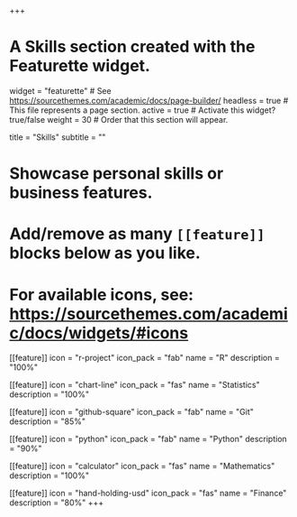 +++
# A Skills section created with the Featurette widget.
widget = "featurette"  # See https://sourcethemes.com/academic/docs/page-builder/
headless = true  # This file represents a page section.
active = true  # Activate this widget? true/false
weight = 30  # Order that this section will appear.

title = "Skills"
subtitle = ""

# Showcase personal skills or business features.
#
# Add/remove as many `[[feature]]` blocks below as you like.
#
# For available icons, see: https://sourcethemes.com/academic/docs/widgets/#icons

[[feature]]
  icon = "r-project"
  icon_pack = "fab"
  name = "R"
  description = "100%"

[[feature]]
  icon = "chart-line"
  icon_pack = "fas"
  name = "Statistics"
  description = "100%"  

[[feature]]
  icon = "github-square"
  icon_pack = "fab"
  name = "Git"
  description = "85%"

[[feature]]
  icon = "python"
  icon_pack = "fab"
  name = "Python"
  description = "90%"

[[feature]]
  icon = "calculator"
  icon_pack = "fas"
  name = "Mathematics"
  description = "100%"

[[feature]]
  icon = "hand-holding-usd"
  icon_pack = "fas"
  name = "Finance"
  description = "80%"
+++

